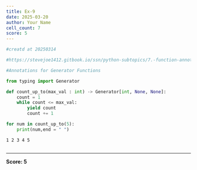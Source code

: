 ```yaml
---
title: Ex-9
date: 2025-03-20
author: Your Name
cell_count: 7
score: 5
---
```


```python
#creatd at 20250314
```


```python
#https://stevejoe1412.gitbook.io/ssn/python-subtopics/7.-function-annotations
```


```python
#Annotations for Generator Functions
```


```python
from typing import Generator
```


```python
def count_up_to(max_val : int) -> Generator[int, None, None]:
    count = 1
    while count <= max_val:
        yield count
        count += 1
```


```python
for num in count_up_to(5):
    print(num,end = " ")
```

    1 2 3 4 5 


```python

```


---
**Score: 5**